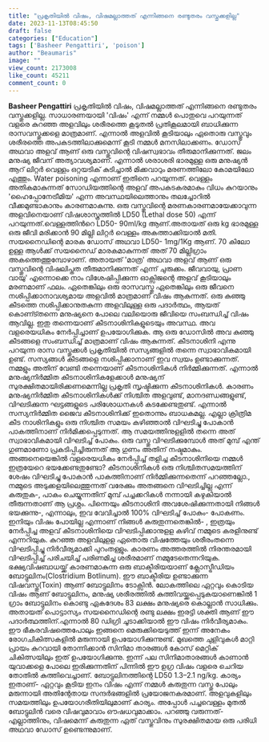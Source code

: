 ```yaml
---
title: "പ്രകൃതിയിൽ വിഷം, വിഷമല്ലാത്തത് എന്നിങ്ങനെ രണ്ടുതരം വസ്തുക്കളില്ല"
date: 2023-11-13T08:45:50
draft: false
categories: ["Education"]
tags: ['Basheer Pengattiri', 'poison']
author: "Beaumaris"
image: ""
view_count: 2173008
like_count: 45211
comment_count: 0
---
```


**Basheer Pengattiri** പ്രകൃതിയിൽ വിഷം, വിഷമല്ലാത്തത് എന്നിങ്ങനെ രണ്ടുതരം വസ്തുക്കളില്ല. സാധാരണയായി 'വിഷം' എന്ന് നമ്മൾ പൊതുവെ പറയുന്നത് വളരെ കുറഞ്ഞ അളവിലും ശരീരത്തെ കൂടുതൽ പ്രതികൂലമായി ബാധിക്കുന്ന രാസവസ്തുക്കളെ മാത്രമാണ്. എന്നാൽ അളവിൽ കൂടിയാലും ഏതൊരു വസ്തുവും ശരീരത്തെ അപകടത്തിലാക്കുമെന്ന് കൂടി നമ്മൾ മനസിലാക്കണം. ഡോസ് അഥവാ അളവ് ആണ് ഒരു വസ്തുവിന്റെ വിഷസ്വഭാവം തീരുമാനിക്കുന്നത്. ജലം മനുഷ്യ ജീവന് അത്യാവശ്യമാണ്. എന്നാൽ ശരാശരി ഭാരമുള്ള ഒരു മനുഷ്യൻ ആറ് ലിറ്റർ വെള്ളം ഒറ്റയടിക് കുടിച്ചാൽ മിക്കവാറും മരണത്തിലോ കോമയിലോ എത്തും. Water poisoning എന്നാണ് ഇതിനെ പറയുന്നത്. വെള്ളം അതികമാകുന്നത് സോഡിയത്തിന്റെ അളവ് അപകടകരമാകും വിധം കുറയാനും 'ഹൈപ്പോനേട്രീമിയ' എന്ന അവസ്ഥയിലെത്താനും തലച്ചോറിൽ വീക്കമുണ്ടാകാനും കാരണമാകുന്നു. ഒരു വസ്തുവിന്റെ മരണകാരണമായേക്കാവുന്ന അളവിനെയാണ് വിഷശാസ്ത്രത്തിൽ LD50 (Lethal dose 50) എന്ന് പറയുന്നത്.വെള്ളത്തിൻറെ LD50- 90ml/kg ആണ്.അതായത് ഒരു kg ഭാരമുള്ള ഒരു ജീവി മരിക്കാൻ 90 മില്ലി ലിറ്റർ വെള്ളം അകത്താക്കിയാൽ മതി. സയനൈഡിന്റെ മാരക ഡോസ് അഥവാ LD50- 1mg/1Kg ആണ്. 70 കിലോ ഉള്ള ആൾക്ക് സയനൈഡ് മാരകമാകുന്നത് അത് 70 മില്ലിഗ്രാം അകത്തെത്തുമ്പോഴാണ്. അതായത് 'മാത്ര' അഥവാ അളവ് ആണ് ഒരു വസ്തുവിന്റെ വിഷലിപ്തത തീരുമാനിക്കുന്നത് എന്ന് ചുരുക്കം. ജീവവായു, പ്രാണ വായു' എന്നൊക്കെ നാം വിശേഷിപ്പിക്കുന്ന ഓക്സിജന്റെ അളവ് കൂടിയാലും മരണമാണ് ഫലം. ഏതെങ്കിലും ഒരു രാസവസ്തു ഏതെങ്കിലും ഒരു ജീവനെ നശിപ്പിക്കാനാവശ്യമായ അളവിൽ മാത്രമാണ് വിഷം ആകുന്നത്. ഒരു കുഞ്ഞു കീടത്തെ നശിപ്പിക്കാനുതകുന്ന അളവിലുള്ള ഒരു പദാർത്ഥം, ആയത് കൊണ്ട്തന്നെ മനുഷ്യനെ പോലെ വലിയൊരു ജീവിയെ സംബന്ധിച്ച് വിഷം ആവില്ല. ഇതു തന്നെയാണ് കീടനാശിനികളുടെയും അവസ്ഥ. അവ വളരെയധികം നേർപ്പിച്ചാണ് ഉപയോഗിക്കുക. ആ ഒരു ഡോസിൽ അവ കുഞ്ഞു കീടങ്ങളെ സംബന്ധിച്ച് മാത്രമാണ് വിഷം ആകുന്നത്. കീടനാശിനി എന്നു പറയുന്ന രാസ വസ്തുക്കൾ പ്രകൃതിയിൽ സസ്യങ്ങളിൽ തന്നെ സ്വാഭാവികമായി ഉണ്ട്. സസ്യങ്ങൾ കീടങ്ങളെ നശിപ്പിക്കാനാണ് ഇവ സ്വയം ഉണ്ടാക്കുന്നത്. നമ്മളും അതിന് വേണ്ടി തന്നെയാണ് കീടനാശിനികൾ നിർമ്മിക്കുന്നത്. എന്നാൽ മനുഷ്യനിർമ്മിത കീടനാശിനികളേക്കാൾ മനുഷ്യന് സുരക്ഷിതമായിരിക്കണമെന്നില്ല പ്രകൃതി സൃഷ്ടിക്കുന്ന കീടനാശിനികൾ. കാരണം മനുഷ്യനിർമ്മിത കീടനാശിനികൾക്ക് നിശ്ചിത അളവുണ്ട്, മാനദണ്ഡങ്ങളുണ്ട്, വിഘടിക്കുന്ന ഘട്ടങ്ങളുടെ പരിശോധനകൾ കടക്കേണ്ടതുണ്ട്. എന്നാൽ സസ്യനിർമ്മിത ജൈവ കീടനാശിനിക്ക് ഇതൊന്നും ബാധകമല്ല. എല്ലാ ക്രിത്രിമ കീട നാശിനികളും ഒരു നിശ്ചിത സമയം കഴിഞ്ഞാൽ വിഘടിച്ചു പോകാൻ പാകത്തിനാണ് നിർമിക്കപ്പെടുന്നത്. ആ സമയത്തിനുളളിൽ തന്നെ അത് സ്വാഭാവികമായി വിഘടിച്ച് പോകും. ഒരു വസ്തു വിഘടിക്കുമ്പോൾ അത് മുമ്പ് എന്ത് ഗുണമാണോ പ്രകടിപ്പിച്ചിരുന്നത് ആ ഗുണം അതിന് നഷ്ടമാകും. അങ്ങനെയെങ്കിൽ വളരെയധികം നേർപ്പിച്ച് തളിച്ച കീടനാശിനിയെ നമ്മൾ ഇത്രയേറെ ഭയക്കേണ്ടതുണ്ടോ? കീടനാശിനികൾ ഒരു നിശ്ചിതസമയത്തിന് ശേഷം വിഘടിച്ചു പോകാൻ പാകത്തിനാണ് നിർമ്മിക്കുന്നതെന്ന് പറഞ്ഞല്ലോ., നമ്മുടെ അടുക്കളയിലെത്തുന്നത് വരേക്കും അതങ്ങനെ വിഘടിച്ചില്ല എന്ന് കരുതുക-, പാകം ചെയ്യുന്നതിന് മുമ്പ് പച്ചക്കറികൾ നന്നായി കഴുകിയാൽ തീരുന്നതാണ് ആ പ്രശ്നം. പിന്നെയും കീടനാശിനി അവശേഷിക്കുന്നതായി നിങ്ങൾ ഭയക്കുന്നു-, എന്നാലും, ഇവ വേവിച്ചാൽ 100% വിഘടിച്ച് പോകും- പോകണം. ഇനിയും വിഷം പോയില്ല എന്നാണ് നിങ്ങൾ കരുതുന്നതെങ്കിൽ- , ഇത്രയും നേർപ്പിച്ച അളവ് കീടനാശിനിയെ വിഘടിപ്പിക്കാനുളള കഴിവ് നമ്മുടെ കരളിനുണ്ട് എന്നറിയുക. കുറഞ്ഞ അളവിലുളള ഏതൊരു വിഷത്തേയും ശരീരംതന്നെ വിഘടിപ്പിച്ചു നിർവീര്യമാക്കി പുറംതള്ളും. കാരണം അത്തരത്തിൽ നിരന്തരമായി വിഘടിപ്പിച്ച് പരിചയിച്ച് പരിണമിച്ച ശരീരമാണ് നമ്മുടേതെന്നറിയുക. ഭക്ഷ്യവിഷബാധയ്ക്ക് കാരണമാകുന്ന ഒരു ബാക്ടീരിയയാണ് ക്ലോസ്ട്രീഡിയം ബോട്ടുലിനം(Clostridium Botlinum). ഈ ബാക്ടീരിയ ഉണ്ടാക്കുന്ന വിഷവസ്തു(Toxin) ആണ് ബോട്ടുലിനം ടോക്സിൻ. ലോകത്തിലെ ഏറ്റവും കൊടിയ വിഷം ആണ് ബോട്ടുലിനം, മനുഷ്യ ശരീരത്തിൽ കുത്തിവയ്ക്കപ്പെടുകയാണെങ്കിൽ 1 ഗ്രാം ബോട്ടുലിനം കൊണ്ടു ഏകദേശം 83 ലക്ഷം മനുഷ്യരെ കൊല്ലാൻ സാധിക്കും. അതായത് പൊട്ടാസ്യം സയനൈഡിന്റെ രണ്ടു ലക്ഷം ഇരട്ടി ശക്തി ആണ് ഈ പദാർത്ഥത്തിന്.എന്നാൽ 80 ഡിഗ്രി ചൂടാക്കിയാൽ ഈ വിഷം നിർവീര്യമാകും. ഈ ഭീകരവിഷത്തെപോലും ഇങ്ങനെ മെരുക്കിയെടുത്ത് ഇന്ന് അനേകം രോഗചികിത്സകളിൽ മരുന്നായി ഉപയോഗിക്കുന്നുണ്ട്. മുഖത്തെ ചുളിവുകൾ മാറ്റി പ്രായം കുറവായി തോന്നിക്കാൻ സിനിമാ താരങ്ങൾ കോസ് മെറ്റിക് ചികിത്സയിലും ഇത് ഉപയോഗിക്കുന്നു. ഇന്ന് പല സിനിമാതാരങ്ങൾ കാണാൻ യുവാക്കളെ പോലെ ഇരിക്കുന്നതിന് പിന്നിൽ ഈ ഉഗ്ര വിഷം വളരെ ചെറിയ തോതിൽ കുത്തിവെച്ചാണ്. ബോട്ടുലിനത്തിന്റെ LD50 1.3–2.1 ng/kg. കാര്യം ഇതാണ്- ഏറ്റവും കൂടിയ ഇനം വിഷം എന്ന് നമ്മൾ കരുതുന്ന വസ്തു പോലും മരുന്നായി അതിന്റേതായ സന്ദർഭങ്ങളിൽ പ്രയോജനകരമാണ്. അളവുകളിലും സമയത്തിലും ഉപയോഗരീതിയിലുമാണ് കാര്യം. അപ്പോൾ പച്ചവെള്ളം മുതൽ ബോട്ടുലിൻ വരെ വിഷവുമാവാം ഔഷധവുമാക്കാം. പറഞ്ഞു വരുന്നത്- എല്ലാത്തിനും, വിഷമെന്ന് കരുതുന്ന ഏത് വസ്തുവിനും സുരക്ഷിതമായ ഒരു പരിധി അഥവാ ഡോസ് ഉണ്ടെന്നുമാണ്.
